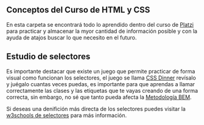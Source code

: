 ## Conceptos del Curso de HTML y CSS

En esta carpeta se encontrará todo lo aprendido dentro del curso de [Platzi](https://platzi.com/home) para practicar y almacenar la myor cantidad de información posible y con la ayuda de atajos buscar lo que necesito en el futuro.

## Estudio de selectores

Es importante destacar que existe un juego que permite practicar de forma visual como funcionan los selectores, el juego se llama [CSS Dinner](https://flukeout.github.io/) revísalo y juégalo cuantas veces puedas, es importante para que aprendas a llamar correctamente las clases y las etiquetas que te vayas creando de una forma correcta, sin embargo, no sé que tanto pueda afecta la [Metodología BEM](https://en.bem.info/methodology/).

Si deseas una denifición más directa de los selectores puedes visitar la [w3schools de selectores](https://www.w3schools.com/cssref/css_selectors.asp) para más información.
